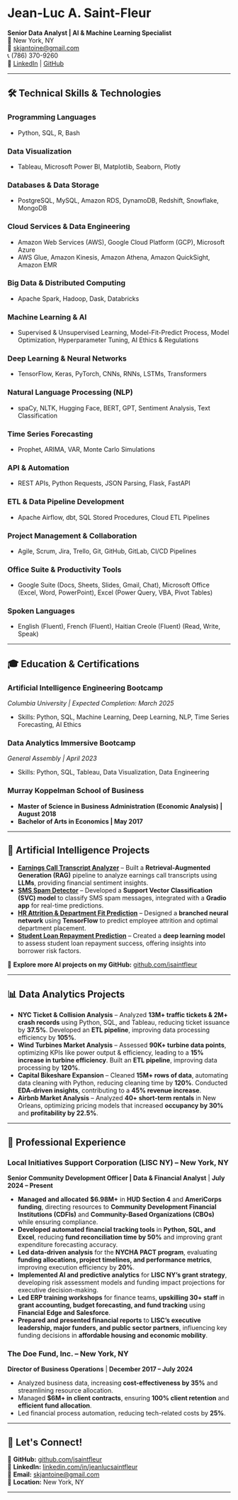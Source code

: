 # Jean-Luc A. Saint-Fleur  
**Senior Data Analyst | AI & Machine Learning Specialist**  
📍 New York, NY  
📧 skjantoine@gmail.com  
📞 (786) 370-9260  
🔗 [LinkedIn](https://www.linkedin.com/in/jeanlucsaintfleur) | [GitHub](https://github.com/jsaintfleur)  

---

## 🛠 Technical Skills & Technologies  

### **Programming Languages**  
- Python, SQL, R, Bash  

### **Data Visualization**  
- Tableau, Microsoft Power BI, Matplotlib, Seaborn, Plotly  

### **Databases & Data Storage**  
- PostgreSQL, MySQL, Amazon RDS, DynamoDB, Redshift, Snowflake, MongoDB  

### **Cloud Services & Data Engineering**  
- Amazon Web Services (AWS), Google Cloud Platform (GCP), Microsoft Azure  
- AWS Glue, Amazon Kinesis, Amazon Athena, Amazon QuickSight, Amazon EMR  

### **Big Data & Distributed Computing**  
- Apache Spark, Hadoop, Dask, Databricks  

### **Machine Learning & AI**  
- Supervised & Unsupervised Learning, Model-Fit-Predict Process, Model Optimization, Hyperparameter Tuning, AI Ethics & Regulations  

### **Deep Learning & Neural Networks**  
- TensorFlow, Keras, PyTorch, CNNs, RNNs, LSTMs, Transformers  

### **Natural Language Processing (NLP)**  
- spaCy, NLTK, Hugging Face, BERT, GPT, Sentiment Analysis, Text Classification  

### **Time Series Forecasting**  
- Prophet, ARIMA, VAR, Monte Carlo Simulations  

### **API & Automation**  
- REST APIs, Python Requests, JSON Parsing, Flask, FastAPI  

### **ETL & Data Pipeline Development**  
- Apache Airflow, dbt, SQL Stored Procedures, Cloud ETL Pipelines  

### **Project Management & Collaboration**  
- Agile, Scrum, Jira, Trello, Git, GitHub, GitLab, CI/CD Pipelines  

### **Office Suite & Productivity Tools**  
- Google Suite (Docs, Sheets, Slides, Gmail, Chat), Microsoft Office (Excel, Word, PowerPoint), Excel (Power Query, VBA, Pivot Tables)  

### **Spoken Languages**  
- English (Fluent), French (Fluent), Haitian Creole (Fluent) (Read, Write, Speak)  

---

## 🎓 Education & Certifications  

### **Artificial Intelligence Engineering Bootcamp**  
*Columbia University | Expected Completion: March 2025*  
- Skills: Python, SQL, Machine Learning, Deep Learning, NLP, Time Series Forecasting, AI Ethics  

### **Data Analytics Immersive Bootcamp**  
*General Assembly | April 2023*  
- Skills: Python, SQL, Tableau, Data Visualization, Data Engineering  

### **Murray Koppelman School of Business**  
- **Master of Science in Business Administration (Economic Analysis) | August 2018**  
- **Bachelor of Arts in Economics | May 2017**  

---

## 🤖 Artificial Intelligence Projects  

- **[Earnings Call Transcript Analyzer](https://github.com/wrdhall3/group-project-3)** – Built a **Retrieval-Augmented Generation (RAG)** pipeline to analyze earnings call transcripts using **LLMs**, providing financial sentiment insights.  
- **[SMS Spam Detector](https://github.com/jsaintfleur/sms_spam_detector)** – Developed a **Support Vector Classification (SVC) model** to classify SMS spam messages, integrated with a **Gradio app** for real-time predictions.  
- **[HR Attrition & Department Fit Prediction](https://github.com/jsaintfleur/neural-network-challenge-2)** – Designed a **branched neural network** using **TensorFlow** to predict employee attrition and optimal department placement.  
- **[Student Loan Repayment Prediction](https://github.com/jsaintfleur/neural-network-challenge-1)** – Created a **deep learning model** to assess student loan repayment success, offering insights into borrower risk factors.  

🔗 **Explore more AI projects on my GitHub:** [github.com/jsaintfleur](https://github.com/jsaintfleur)  

---

## 📊 Data Analytics Projects  

- **NYC Ticket & Collision Analysis** – Analyzed **13M+ traffic tickets & 2M+ crash records** using Python, SQL, and Tableau, reducing ticket issuance by **37.5%**. Developed an **ETL pipeline**, improving data processing efficiency by **105%**.  
- **Wind Turbines Market Analysis** – Assessed **90K+ turbine data points**, optimizing KPIs like power output & efficiency, leading to a **15% increase in turbine efficiency**. Built an **ETL pipeline**, improving data processing by **120%**.  
- **Capital Bikeshare Expansion** – Cleaned **15M+ rows of data**, automating data cleaning with Python, reducing cleaning time by **120%**. Conducted **EDA-driven insights**, contributing to a **45% revenue increase**.  
- **Airbnb Market Analysis** – Analyzed **40+ short-term rentals** in New Orleans, optimizing pricing models that increased **occupancy by 30%** and **profitability by 22.5%**.  

---

## 💼 Professional Experience  

### **Local Initiatives Support Corporation (LISC NY)** – New York, NY  
**Senior Community Development Officer | Data & Financial Analyst** | **July 2024 – Present**  

- **Managed and allocated** **$6.98M+** in **HUD Section 4** and **AmeriCorps funding**, directing resources to **Community Development Financial Institutions (CDFIs)** and **Community-Based Organizations (CBOs)** while ensuring compliance.  
- **Developed automated financial tracking tools** in **Python, SQL, and Excel**, reducing **fund reconciliation time by 50%** and improving grant expenditure forecasting accuracy.  
- **Led data-driven analysis** for the **NYCHA PACT program**, evaluating **funding allocations, project timelines, and performance metrics**, improving execution efficiency by **20%**.  
- **Implemented AI and predictive analytics** for **LISC NY’s grant strategy**, developing risk assessment models and funding impact projections for executive decision-making.  
- **Led ERP training workshops** for finance teams, **upskilling 30+ staff** in **grant accounting, budget forecasting, and fund tracking** using **Financial Edge and Salesforce**.  
- **Prepared and presented financial reports** to **LISC’s executive leadership, major funders, and public sector partners**, influencing key funding decisions in **affordable housing and economic mobility**.  

### **The Doe Fund, Inc.** – New York, NY  
**Director of Business Operations** | **December 2017 – July 2024**  
- Analyzed business data, increasing **cost-effectiveness by 35%** and streamlining resource allocation.  
- Managed **$6M+ in client contracts**, ensuring **100% client retention** and **efficient fund allocation**.  
- Led financial process automation, reducing tech-related costs by **25%**.  

---

## 📢 Let's Connect!  
🔗 **GitHub:** [github.com/jsaintfleur](https://github.com/jsaintfleur)  
🔗 **LinkedIn:** [linkedin.com/in/jeanlucsaintfleur](https://www.linkedin.com/in/jeanlucsaintfleur)  
📧 **Email:** skjantoine@gmail.com  
📍 **Location:** New York, NY  

---

